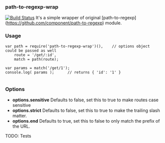 ### path-to-regexp-wrap
[![Build Status](https://travis-ci.org/teologov/path-to-regexp-wrap.svg?branch=master)](https://travis-ci.org/teologov/path-to-regexp-wrap)
It's a simple wrapper of original [path-to-regexp] (https://github.com/component/path-to-regexp) module.

### Usage

```
var path = require('path-to-regexp-wrap')(),    // options object could be passed as well 
    route = '/get/:id',
    match = path(route);

var params = match('/get/1');
console.log( params );      // returns { 'id': '1' }
    
```
### Options

* **options.sensitive** Defaults to false, set this to true to make routes case sensitive
* **options.strict** Defaults to false, set this to true to make the trailing slash matter.
* **options.end** Defaults to true, set this to false to only match the prefix of the URL.
 
TODO: Tests
